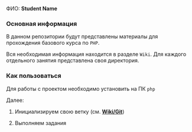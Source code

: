 ФИО: **Student Name** <br>

### Основная информация

В данном репозитории будут представлены материалы для прохождения базового курса по `PHP`.

Вся необходимая информация находится в разделе `Wiki`. Для каждого отдельного занятия представлена своя директория.

### Как пользоваться
Для работы с проектом необходимо установить на ПК `php`

Далее:
1. Инициализируем свою ветку (см. **[Wiki/Git]()**)

2. Выполняем задания

